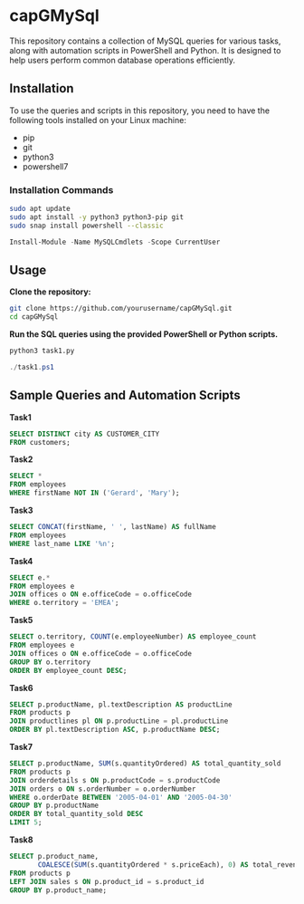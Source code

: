 # capGMySql

This repository contains a collection of MySQL queries for various tasks, along with automation scripts in PowerShell and Python. It is designed to help users perform common database operations efficiently.

## Installation

To use the queries and scripts in this repository, you need to have the following tools installed on your Linux machine:

- pip
- git
- python3
- powershell7

### Installation Commands

```sh
sudo apt update
sudo apt install -y python3 python3-pip git
sudo snap install powershell --classic
```
```powershell
Install-Module -Name MySQLCmdlets -Scope CurrentUser
```

## Usage
**Clone the repository:**
```sh
git clone https://github.com/yourusername/capGMySql.git
cd capGMySql
```

**Run the SQL queries using the provided PowerShell or Python scripts.**
```sh
python3 task1.py
```

```powershell
./task1.ps1
```

## Sample Queries and Automation Scripts
**Task1**

```sql
SELECT DISTINCT city AS CUSTOMER_CITY
FROM customers;
```

**Task2**
```sql
SELECT *
FROM employees
WHERE firstName NOT IN ('Gerard', 'Mary');
```

**Task3**
```sql
SELECT CONCAT(firstName, ' ', lastName) AS fullName
FROM employees
WHERE last_name LIKE '%n';
```

**Task4**
```sql
SELECT e.*
FROM employees e
JOIN offices o ON e.officeCode = o.officeCode
WHERE o.territory = 'EMEA';
```

**Task5**
```sql
SELECT o.territory, COUNT(e.employeeNumber) AS employee_count
FROM employees e
JOIN offices o ON e.officeCode = o.officeCode
GROUP BY o.territory
ORDER BY employee_count DESC;
```

**Task6**
```sql
SELECT p.productName, pl.textDescription AS productLine
FROM products p
JOIN productlines pl ON p.productLine = pl.productLine
ORDER BY pl.textDescription ASC, p.productName DESC;
```

**Task7**
```sql
SELECT p.productName, SUM(s.quantityOrdered) AS total_quantity_sold
FROM products p
JOIN orderdetails s ON p.productCode = s.productCode
JOIN orders o ON s.orderNumber = o.orderNumber
WHERE o.orderDate BETWEEN '2005-04-01' AND '2005-04-30'
GROUP BY p.productName
ORDER BY total_quantity_sold DESC
LIMIT 5;
```

**Task8**
```sql
SELECT p.product_name, 
       COALESCE(SUM(s.quantityOrdered * s.priceEach), 0) AS total_revenue
FROM products p
LEFT JOIN sales s ON p.product_id = s.product_id
GROUP BY p.product_name;
```